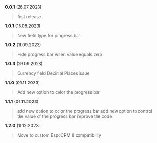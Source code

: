**0.0.1** (26.07.2023)
> first release

**1.0.1** (16.08.2023)
> New field type for progress bar

**1.0.2** (11.09.2023)
> Hide progress bar when value equals zero

**1.0.3** (29.09.2023)
> Currency field Decimal Places issue

**1.1.0** (06.11.2023)
> Add new option to color the progress bar

**1.1.1** (06.11.2023)
> add new option to color the progress bar
> add new option to control the value of the progress bar
> improve the code

**1.2.0** (11.12.2023)
> Move to custom
> EspoCRM 8 compatibility